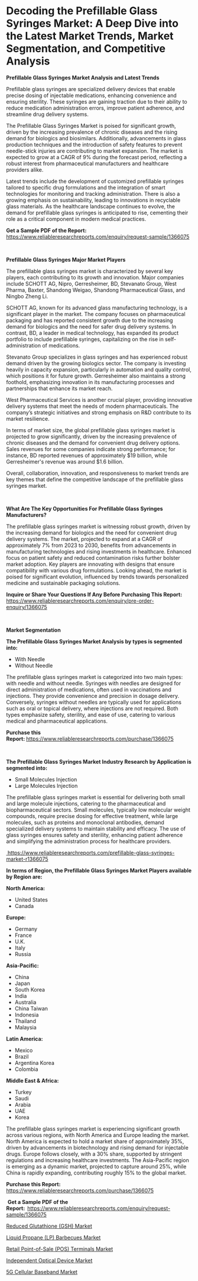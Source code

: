 <p><h1>Decoding the Prefillable Glass Syringes Market: A Deep Dive into the Latest Market Trends, Market Segmentation, and Competitive Analysis</h1></p><p><strong>Prefillable Glass Syringes Market Analysis and Latest Trends</strong></p>
<p><p>Prefillable glass syringes are specialized delivery devices that enable precise dosing of injectable medications, enhancing convenience and ensuring sterility. These syringes are gaining traction due to their ability to reduce medication administration errors, improve patient adherence, and streamline drug delivery systems. </p><p>The Prefillable Glass Syringes Market is poised for significant growth, driven by the increasing prevalence of chronic diseases and the rising demand for biologics and biosimilars. Additionally, advancements in glass production techniques and the introduction of safety features to prevent needle-stick injuries are contributing to market expansion. The market is expected to grow at a CAGR of 9% during the forecast period, reflecting a robust interest from pharmaceutical manufacturers and healthcare providers alike. </p><p>Latest trends include the development of customized prefillable syringes tailored to specific drug formulations and the integration of smart technologies for monitoring and tracking administration. There is also a growing emphasis on sustainability, leading to innovations in recyclable glass materials. As the healthcare landscape continues to evolve, the demand for prefillable glass syringes is anticipated to rise, cementing their role as a critical component in modern medical practices.</p></p>
<p><strong>Get a Sample PDF of the Report:&nbsp;</strong> <a href="https://www.reliableresearchreports.com/enquiry/request-sample/1366075?utm_campaign=9&utm_medium=2&utm_source=Github&utm_content=ia&utm_term=11102024&utm_id=prefillable-glass-syringes">https://www.reliableresearchreports.com/enquiry/request-sample/1366075</a></p>
<p>&nbsp;</p>
<p><strong>Prefillable Glass Syringes Major Market Players</strong></p>
<p><p>The prefillable glass syringes market is characterized by several key players, each contributing to its growth and innovation. Major companies include SCHOTT AG, Nipro, Gerresheimer, BD, Stevanato Group, West Pharma, Baxter, Shandong Weigao, Shandong Pharmaceutical Glass, and Ningbo Zheng Li.</p><p>SCHOTT AG, known for its advanced glass manufacturing technology, is a significant player in the market. The company focuses on pharmaceutical packaging and has reported consistent growth due to the increasing demand for biologics and the need for safer drug delivery systems. In contrast, BD, a leader in medical technology, has expanded its product portfolio to include prefillable syringes, capitalizing on the rise in self-administration of medications.</p><p>Stevanato Group specializes in glass syringes and has experienced robust demand driven by the growing biologics sector. The company is investing heavily in capacity expansion, particularly in automation and quality control, which positions it for future growth. Gerresheimer also maintains a strong foothold, emphasizing innovation in its manufacturing processes and partnerships that enhance its market reach.</p><p>West Pharmaceutical Services is another crucial player, providing innovative delivery systems that meet the needs of modern pharmaceuticals. The company’s strategic initiatives and strong emphasis on R&D contribute to its market resilience.</p><p>In terms of market size, the global prefillable glass syringes market is projected to grow significantly, driven by the increasing prevalence of chronic diseases and the demand for convenient drug delivery options. Sales revenues for some companies indicate strong performance; for instance, BD reported revenues of approximately $19 billion, while Gerresheimer's revenue was around $1.6 billion.</p><p>Overall, collaboration, innovation, and responsiveness to market trends are key themes that define the competitive landscape of the prefillable glass syringes market.</p></p>
<p>&nbsp;</p>
<p><strong>What Are The Key Opportunities For Prefillable Glass Syringes Manufacturers?</strong></p>
<p><p>The prefillable glass syringes market is witnessing robust growth, driven by the increasing demand for biologics and the need for convenient drug delivery systems. The market, projected to expand at a CAGR of approximately 7% from 2023 to 2030, benefits from advancements in manufacturing technologies and rising investments in healthcare. Enhanced focus on patient safety and reduced contamination risks further bolster market adoption. Key players are innovating with designs that ensure compatibility with various drug formulations. Looking ahead, the market is poised for significant evolution, influenced by trends towards personalized medicine and sustainable packaging solutions.</p></p>
<p><strong>Inquire or Share Your Questions If Any Before Purchasing This Report:</strong> <a href="https://www.reliableresearchreports.com/enquiry/pre-order-enquiry/1366075?utm_campaign=9&utm_medium=2&utm_source=Github&utm_content=ia&utm_term=11102024&utm_id=prefillable-glass-syringes">https://www.reliableresearchreports.com/enquiry/pre-order-enquiry/1366075</a></p>
<p>&nbsp;</p>
<p><strong>Market Segmentation</strong></p>
<p><strong>The Prefillable Glass Syringes Market Analysis by types is segmented into:</strong></p>
<p><ul><li>With Needle</li><li>Without Needle</li></ul></p>
<p><p>The prefillable glass syringes market is categorized into two main types: with needle and without needle. Syringes with needles are designed for direct administration of medications, often used in vaccinations and injections. They provide convenience and precision in dosage delivery. Conversely, syringes without needles are typically used for applications such as oral or topical delivery, where injections are not required. Both types emphasize safety, sterility, and ease of use, catering to various medical and pharmaceutical applications.</p></p>
<p><strong>Purchase this Report:&nbsp;</strong><a href="https://www.reliableresearchreports.com/purchase/1366075?utm_campaign=9&utm_medium=2&utm_source=Github&utm_content=ia&utm_term=11102024&utm_id=prefillable-glass-syringes">https://www.reliableresearchreports.com/purchase/1366075</a></p>
<p>&nbsp;</p>
<p><strong>The Prefillable Glass Syringes Market Industry Research by Application is segmented into:</strong></p>
<p><ul><li>Small Molecules Injection</li><li>Large Molecules Injection</li></ul></p>
<p><p>The prefillable glass syringes market is essential for delivering both small and large molecule injections, catering to the pharmaceutical and biopharmaceutical sectors. Small molecules, typically low molecular weight compounds, require precise dosing for effective treatment, while large molecules, such as proteins and monoclonal antibodies, demand specialized delivery systems to maintain stability and efficacy. The use of glass syringes ensures safety and sterility, enhancing patient adherence and simplifying the administration process for healthcare providers.</p></p>
<p><a href="https://www.reliableresearchreports.com/prefillable-glass-syringes-market-r1366075?utm_campaign=9&utm_medium=2&utm_source=Github&utm_content=ia&utm_term=11102024&utm_id=prefillable-glass-syringes">&nbsp;https://www.reliableresearchreports.com/prefillable-glass-syringes-market-r1366075</a></p>
<p><strong>In terms of Region, the Prefillable Glass Syringes Market Players available by Region are:</strong></p>
<p>
    <p> <strong> North America: </strong>
        <ul>
            <li>United States</li>
            <li>Canada</li>
        </ul>
        </p> 
    <p> <strong> Europe: </strong>
        <ul>
            <li>Germany</li>
            <li>France</li>
            <li>U.K.</li>
            <li>Italy</li>
            <li>Russia</li>
        </ul>
        </p> 
    <p> <strong> Asia-Pacific: </strong>
        <ul>
            <li>China</li>
            <li>Japan</li>
            <li>South Korea</li>
            <li>India</li>
            <li>Australia</li>
            <li>China Taiwan</li>
            <li>Indonesia</li>
            <li>Thailand</li>
            <li>Malaysia</li>
        </ul>
        </p> 
    <p> <strong> Latin America: </strong>
        <ul>
            <li>Mexico</li>
            <li>Brazil</li>
            <li>Argentina Korea</li>
            <li>Colombia</li>
        </ul>
        </p> 
    <p> <strong> Middle East & Africa: </strong>
        <ul>
            <li>Turkey</li>
            <li>Saudi</li>
            <li>Arabia</li>
            <li>UAE</li>
            <li>Korea</li>
        </ul>
    </p>
    </p>
<p><p>The prefillable glass syringes market is experiencing significant growth across various regions, with North America and Europe leading the market. North America is expected to hold a market share of approximately 35%, driven by advancements in biotechnology and rising demand for injectable drugs. Europe follows closely, with a 30% share, supported by stringent regulations and increasing healthcare investments. The Asia-Pacific region is emerging as a dynamic market, projected to capture around 25%, while China is rapidly expanding, contributing roughly 15% to the global market.</p></p>
<p><strong>Purchase this Report: </strong><a href="https://www.reliableresearchreports.com/purchase/1366075?utm_campaign=9&utm_medium=2&utm_source=Github&utm_content=ia&utm_term=11102024&utm_id=prefillable-glass-syringes">https://www.reliableresearchreports.com/purchase/1366075</a></p>
<p>&nbsp;<strong>Get a Sample PDF of the Report:&nbsp;&nbsp;</strong><a href="https://www.reliableresearchreports.com/enquiry/request-sample/1366075?utm_campaign=9&utm_medium=2&utm_source=Github&utm_content=ia&utm_term=11102024&utm_id=prefillable-glass-syringes">https://www.reliableresearchreports.com/enquiry/request-sample/1366075</a></p>
<p><strong></strong></p>
<p><p><a href="https://www.linkedin.com/pulse/key-drivers-reduced-glutathione-gsh-market-trends-future-kjpuc?utm_campaign=9&utm_medium=2&utm_source=Github&utm_content=ia&utm_term=11102024&utm_id=prefillable-glass-syringes">Reduced Glutathione (GSH) Market</a></p><p><a href="https://www.linkedin.com/pulse/global-liquid-propane-lp-barbecues-market-focus-application-9h1ue?utm_campaign=9&utm_medium=2&utm_source=Github&utm_content=ia&utm_term=11102024&utm_id=prefillable-glass-syringes">Liquid Propane (LP) Barbecues Market</a></p><p><a href="https://www.linkedin.com/pulse/opportunities-challenges-retail-point-of-sale-pos-terminals-nu7vf?utm_campaign=9&utm_medium=2&utm_source=Github&utm_content=ia&utm_term=11102024&utm_id=prefillable-glass-syringes">Retail Point-of-Sale (POS) Terminals Market</a></p><p><a href="https://issuu.com/reportprime-2/docs/independent-optical-device-market-s_82f416544bea7b?utm_campaign=9&utm_medium=2&utm_source=Github&utm_content=ia&utm_term=11102024&utm_id=prefillable-glass-syringes">Independent Optical Device Market</a></p><p><a href="https://issuu.com/reportprime-2/docs/5g-cellular-baseband-market-size-20_8fd4a77c0ef855?utm_campaign=9&utm_medium=2&utm_source=Github&utm_content=ia&utm_term=11102024&utm_id=prefillable-glass-syringes">5G Cellular Baseband Market</a></p></p>